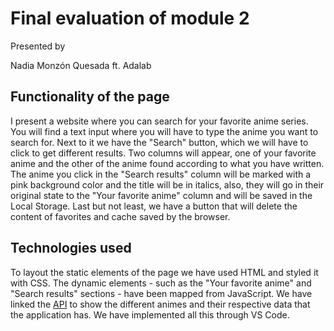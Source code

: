 # Final evaluation of module 2

Presented by

Nadia Monzón Quesada ft. Adalab

## Functionality of the page

I present a website where you can search for your favorite anime series.
You will find a text input where you will have to type the anime you want to search for. Next to it we have the "Search" button, which we will have to click to get different results.
Two columns will appear, one of your favorite anime and the other of the anime found according to what you have written. The anime you click in the "Search results" column will be marked with a pink background color and the title will be in italics, also, they will go in their original state to the "Your favorite anime" column and will be saved in the Local Storage.
Last but not least, we have a button that will delete the content of favorites and cache saved by the browser.

## Technologies used

To layout the static elements of the page we have used HTML and styled it with CSS. The dynamic elements - such as the "Your favorite anime" and "Search results" sections - have been mapped from JavaScript.
We have linked the [API](https://api.jikan.moe/v4/anime?q=) to show the different animes and their respective data that the application has.
We have implemented all this through VS Code.
